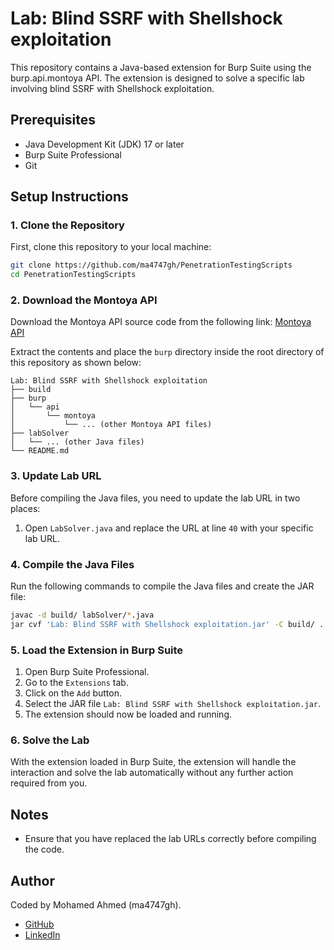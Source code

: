 # Lab: Blind SSRF with Shellshock exploitation

This repository contains a Java-based extension for Burp Suite using the burp.api.montoya API. The extension is designed to solve a specific lab involving blind SSRF with Shellshock exploitation.

## Prerequisites

- Java Development Kit (JDK) 17 or later
- Burp Suite Professional
- Git

## Setup Instructions

### 1. Clone the Repository

First, clone this repository to your local machine:

```sh
git clone https://github.com/ma4747gh/PenetrationTestingScripts
cd PenetrationTestingScripts
```

### 2. Download the Montoya API

Download the Montoya API source code from the following link: [Montoya API](https://github.com/PortSwigger/burp-extensions-montoya-api)

Extract the contents and place the `burp` directory inside the root directory of this repository as shown below:

```
Lab: Blind SSRF with Shellshock exploitation
├── build
├── burp
│   └── api
│       └── montoya
│           └── ... (other Montoya API files)
├── labSolver
│   └── ... (other Java files)
└── README.md
```

### 3. Update Lab URL

Before compiling the Java files, you need to update the lab URL in two places:

1. Open `LabSolver.java` and replace the URL at line `40` with your specific lab URL.

### 4. Compile the Java Files

Run the following commands to compile the Java files and create the JAR file:

```sh
javac -d build/ labSolver/*.java
jar cvf 'Lab: Blind SSRF with Shellshock exploitation.jar' -C build/ .
```

### 5. Load the Extension in Burp Suite

1. Open Burp Suite Professional.
2. Go to the `Extensions` tab.
3. Click on the `Add` button.
4. Select the JAR file `Lab: Blind SSRF with Shellshock exploitation.jar`.
5. The extension should now be loaded and running.

### 6. Solve the Lab

With the extension loaded in Burp Suite, the extension will handle the interaction and solve the lab automatically without any further action required from you.
## Notes

- Ensure that you have replaced the lab URLs correctly before compiling the code.

## Author

Coded by Mohamed Ahmed (ma4747gh).
- [GitHub](https://github.com/ma4747gh)
- [LinkedIn](https://eg.linkedin.com/in/ma4747gh)
